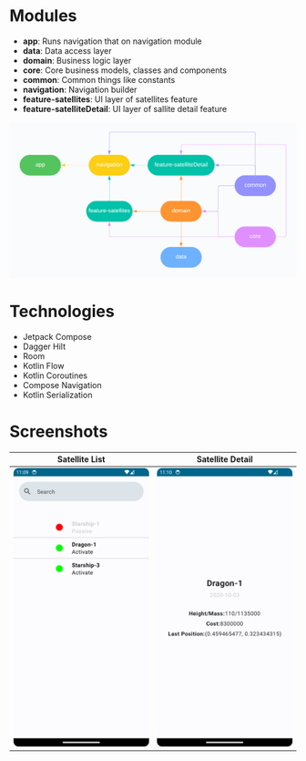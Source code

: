 # Modules
- **app**: Runs navigation that on navigation module
- **data**: Data access layer
- **domain**: Business logic layer
- **core**: Core business models, classes and components
- **common**: Common things like constants
- **navigation**: Navigation builder
- **feature-satellites**: UI layer of satellites feature
- **feature-satelliteDetail**: UI layer of sallite detail feature

<img src="images/module_diagram.png">

# Technologies
- Jetpack Compose
- Dagger Hilt
- Room
- Kotlin Flow
- Kotlin Coroutines
- Compose Navigation
- Kotlin Serialization

# Screenshots
| Satellite List| Satellite Detail |
| ------ | ------ |
|<img src="images/screenshot_1.png">|<img src="images/screenshot_2.png">|
